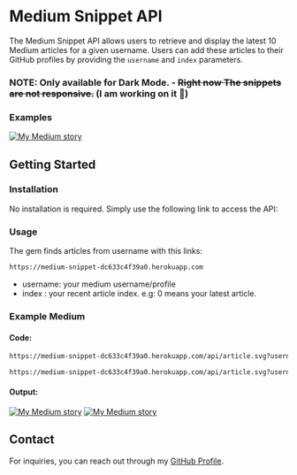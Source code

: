 

# Medium Snippet API

The Medium Snippet API allows users to retrieve and display the latest 10 Medium articles for a given username. Users can add these articles to their GitHub profiles by providing the `username` and `index` parameters.

### NOTE: Only available for  Dark Mode. - ~~Right now The snippets are not responsive.~~ (I am working on it 🫡)


### Examples

[![My Medium story](https://medium-snippet-dc633c4f39a0.herokuapp.com/api/article.svg?username=@codescaptain&index=0)](#)

## Getting Started

### Installation
No installation is required. Simply use the following link to access the API:

### Usage
The gem finds articles from username with this links:

```html
https://medium-snippet-dc633c4f39a0.herokuapp.com
```

- username: your medium username/profile
- index : your recent article index. e.g: 0 means your latest article.

### Example Medium

#### Code:

```html
https://medium-snippet-dc633c4f39a0.herokuapp.com/api/article.svg?username=@codescaptain&index=1

https://medium-snippet-dc633c4f39a0.herokuapp.com/api/article.svg?username=@codescaptain&index=0
```
#### Output:
[![My Medium story](https://medium-snippet-dc633c4f39a0.herokuapp.com/api/article.svg?username=@codescaptain&index=1)](#)
[![My Medium story](https://medium-snippet-dc633c4f39a0.herokuapp.com/api/article.svg?username=@codescaptain&index=0)](#)



## Contact

For inquiries, you can reach out through my [GitHub Profile](https://github.com/codescaptain).
